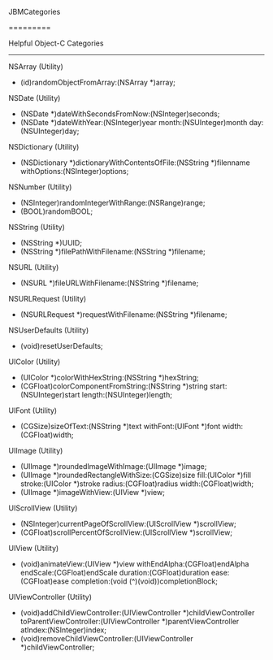 JBMCategories

=========

Helpful Object-C Categories

---------

NSArray (Utility)

- (id)randomObjectFromArray:(NSArray *)array;

NSDate (Utility)

- (NSDate *)dateWithSecondsFromNow:(NSInteger)seconds;
- (NSDate *)dateWithYear:(NSInteger)year month:(NSUInteger)month day:(NSUInteger)day;

NSDictionary (Utility)

- (NSDictionary *)dictionaryWithContentsOfFile:(NSString *)filenname withOptions:(NSInteger)options;

NSNumber (Utility)

- (NSInteger)randomIntegerWithRange:(NSRange)range;
- (BOOL)randomBOOL;

NSString (Utility)

- (NSString *)UUID;
- (NSString *)filePathWithFilename:(NSString *)filename;

NSURL (Utility)

- (NSURL *)fileURLWithFilename:(NSString *)filename;

NSURLRequest (Utility)

- (NSURLRequest *)requestWithFilename:(NSString *)filename;

NSUserDefaults (Utility)

- (void)resetUserDefaults;

UIColor (Utility)

- (UIColor *)colorWithHexString:(NSString *)hexString;
- (CGFloat)colorComponentFromString:(NSString *)string start:(NSUInteger)start length:(NSUInteger)length;

UIFont (Utility)

- (CGSize)sizeOfText:(NSString *)text withFont:(UIFont *)font width:(CGFloat)width;

UIImage (Utility)

- (UIImage *)roundedImageWithImage:(UIImage *)image;
- (UIImage *)roundedRectangleWithSize:(CGSize)size fill:(UIColor *)fill stroke:(UIColor *)stroke radius:(CGFloat)radius width:(CGFloat)width;
- (UIImage *)imageWithView:(UIView *)view;

UIScrollView (Utility)

- (NSInteger)currentPageOfScrollView:(UIScrollView *)scrollView;
- (CGFloat)scrollPercentOfScrollView:(UIScrollView *)scrollView;

UIView (Utility)

- (void)animateView:(UIView *)view withEndAlpha:(CGFloat)endAlpha endScale:(CGFloat)endScale duration:(CGFloat)duration ease:(CGFloat)ease completion:(void (^)(void))completionBlock;

UIViewController (Utility)

- (void)addChildViewController:(UIViewController *)childViewController toParentViewController:(UIViewController *)parentViewController atIndex:(NSInteger)index;
- (void)removeChildViewController:(UIViewController *)childViewController;